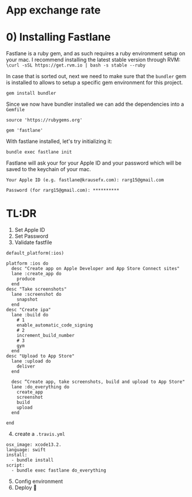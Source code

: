 # App exchange rate

# 0) Installing Fastlane

Fastlane is a ruby gem, and as such requires a ruby environment setup on your mac. I recommend installing the latest stable version through RVM: `\curl -sSL https://get.rvm.io | bash -s stable --ruby`

In case that is sorted out, next we need to make sure that the `bundler` gem is installed to allows to setup a specific gem environment for this project.

`gem install bundler`

Since we now have bundler installed we can add the dependencies into a `Gemfile`

```
source 'https://rubygems.org'

gem 'fastlane'

```
With fastlane installed, let's try initializing it:

`bundle exec fastlane init`

Fastlane will ask your for your Apple ID and your password which will be saved to the keychain of your mac.

`Your Apple ID (e.g. fastlane@krausefx.com): rarg15@gmail.com`

`Password (for rarg15@gmail.com): **********`

# TL:DR

1. Set Apple ID
2. Set Password
3. Validate fastfile

```
default_platform(:ios)

platform :ios do
  desc "Create app on Apple Developer and App Store Connect sites"
  lane :create_app do
    produce
  end
desc "Take screenshots"
  lane :screenshot do
    snapshot
  end
desc "Create ipa"
  lane :build do
    # 1
    enable_automatic_code_signing
    # 2
    increment_build_number
    # 3
    gym
  end
desc "Upload to App Store"
  lane :upload do
    deliver
  end

  desc “Create app, take screenshots, build and upload to App Store"
  lane :do_everything do
    create_app
    screenshot
    build
    upload
  end

end
```
4. create a `.travis.yml` 
```
osx_image: xcode13.2.
language: swift
install:
  - bundle install
script:
  - bundle exec fastlane do_everything
```
5. Config environment
6. Deploy 🚀




